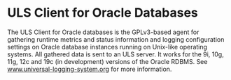 # ULS Client for Oracle Databases

The ULS Client for Oracle databases is the GPLv3-based agent for gathering runtime metrics 
and status information and logging configuration settings on Oracle database instances 
running on Unix-like operating systems. All gathered data is sent to an ULS server. 
It works for the 9i, 10g, 11g, 12c and 19c (in development) versions of the Oracle RDBMS. 
See www.universal-logging-system.org for more information.

